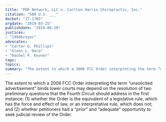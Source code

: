 ```yaml
---
title: "PDR Network, LLC v. Carlton Harris Chiropractic, Inc."
citation: "588 U.S. ___"
docket: "17-1705"
argdate: "2019-03-25"
publishdate: "2019-06-20"
justices:
- "1994breyer"
advocates:
- "Carter G. Phillips"
- "Glenn L. Hara"
- "Rachel P. Kovner"
tags:
topics:
summary: "The extent to which a 2006 FCC Order interpreting the term “unsolicited advertisement” binds lower courts may depend on the resolution of two preliminary questions that the Fourth Circuit should address in the first instance: (1) whether the Order is the equivalent of a legislative rule, which has the force and effect of law, or an interpretative rule, which does not; and (2) whether petitioners had a “prior” and “adequate” opportunity to seek judicial review of the Order."
---
```

The extent to which a 2006 FCC Order interpreting the term “unsolicited advertisement” binds lower courts may depend on the resolution of two preliminary questions that the Fourth Circuit should address in the first instance: (1) whether the Order is the equivalent of a legislative rule, which has the force and effect of law, or an interpretative rule, which does not; and (2) whether petitioners had a “prior” and “adequate” opportunity to seek judicial review of the Order.